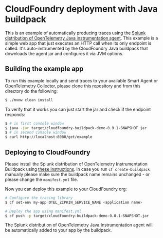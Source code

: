 # CloudFoundry deployment with Java buildpack

This is an example of automatically producing traces using the
[Splunk distribution of OpenTelemetry Java instrumentation agent](https://github.com/signalfx/splunk-otel-java).
This example is a simple web app that just executes an HTTP call when its only endpoint is called.
It's auto-instrumented by the CloudFoundry Java buildpack that downloads the agent jar and configures it via JVM options.

## Building the example app

To run this example locally and send traces to your available Smart Agent or OpenTelemetry Collector,
please clone this repository and from this directory do the following:

```sh
$ ./mvnw clean install
```

To verify that it works you can just start the jar and check if the endpoint responds:

```sh
$ # in first console window
$ java -jar target/cloudfoundry-buildpack-demo-0.0.1-SNAPSHOT.jar
$ # in second console window
$ curl http://localhost:8080/get/example
```

## Deploying to CloudFoundry

Please install the Splunk distribution of OpenTelemetry Instrumentation Buildpack using [these instructions](https://github.com/signalfx/splunk-otel-java/tree/master/deployments/cloudfoundry/buildpack/README.md).
In case you run `cf create-buildpack` manually please make sure the buildpack name remains unchanged - or please change the `manifest.yml` file.

Now you can deploy this example to your CloudFoundry org:

```sh
# Configure the tracing library
$ cf set-env my-app OTEL_ZIPKIN_SERVICE_NAME <application name>

# Deploy the app using manifest.yml
$ cf push -p target/cloudfoundry-buildpack-demo-0.0.1-SNAPSHOT.jar
```

The Splunk distribution of OpenTelemetry Java Instrumentation agent will be automatically added to your app by the buildpack.
